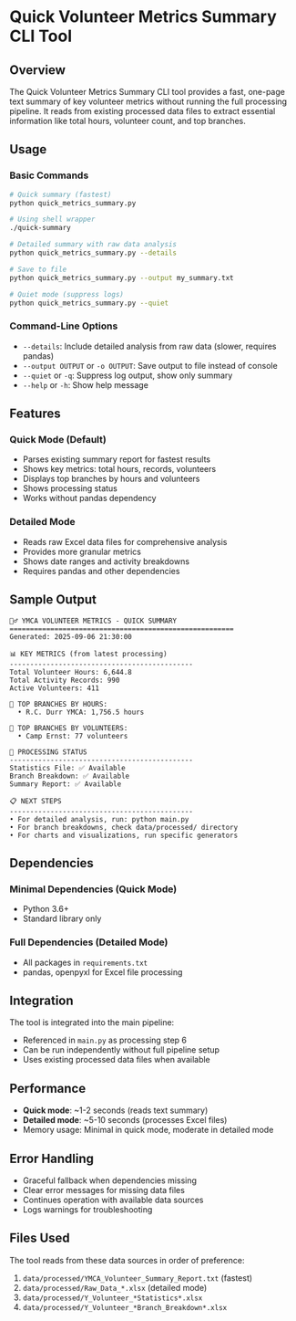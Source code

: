 # Quick Volunteer Metrics Summary CLI Tool

## Overview

The Quick Volunteer Metrics Summary CLI tool provides a fast, one-page text summary of key volunteer metrics without running the full processing pipeline. It reads from existing processed data files to extract essential information like total hours, volunteer count, and top branches.

## Usage

### Basic Commands

```bash
# Quick summary (fastest)
python quick_metrics_summary.py

# Using shell wrapper
./quick-summary

# Detailed summary with raw data analysis
python quick_metrics_summary.py --details

# Save to file
python quick_metrics_summary.py --output my_summary.txt

# Quiet mode (suppress logs)
python quick_metrics_summary.py --quiet
```

### Command-Line Options

- `--details`: Include detailed analysis from raw data (slower, requires pandas)
- `--output OUTPUT` or `-o OUTPUT`: Save output to file instead of console
- `--quiet` or `-q`: Suppress log output, show only summary
- `--help` or `-h`: Show help message

## Features

### Quick Mode (Default)
- Parses existing summary report for fastest results
- Shows key metrics: total hours, records, volunteers
- Displays top branches by hours and volunteers  
- Shows processing status
- Works without pandas dependency

### Detailed Mode
- Reads raw Excel data files for comprehensive analysis
- Provides more granular metrics
- Shows date ranges and activity breakdowns
- Requires pandas and other dependencies

## Sample Output

```
🏊‍♂️ YMCA VOLUNTEER METRICS - QUICK SUMMARY
=======================================================
Generated: 2025-09-06 21:30:00

📊 KEY METRICS (from latest processing)
---------------------------------------------
Total Volunteer Hours: 6,644.8
Total Activity Records: 990
Active Volunteers: 411

🏢 TOP BRANCHES BY HOURS:
  • R.C. Durr YMCA: 1,756.5 hours

👥 TOP BRANCHES BY VOLUNTEERS:
  • Camp Ernst: 77 volunteers

🔧 PROCESSING STATUS
---------------------------------------------
Statistics File: ✅ Available
Branch Breakdown: ✅ Available
Summary Report: ✅ Available

📋 NEXT STEPS
---------------------------------------------
• For detailed analysis, run: python main.py
• For branch breakdowns, check data/processed/ directory
• For charts and visualizations, run specific generators
```

## Dependencies

### Minimal Dependencies (Quick Mode)
- Python 3.6+
- Standard library only

### Full Dependencies (Detailed Mode)
- All packages in `requirements.txt`
- pandas, openpyxl for Excel file processing

## Integration

The tool is integrated into the main pipeline:
- Referenced in `main.py` as processing step 6
- Can be run independently without full pipeline setup
- Uses existing processed data files when available

## Performance

- **Quick mode**: ~1-2 seconds (reads text summary)
- **Detailed mode**: ~5-10 seconds (processes Excel files)
- Memory usage: Minimal in quick mode, moderate in detailed mode

## Error Handling

- Graceful fallback when dependencies missing
- Clear error messages for missing data files
- Continues operation with available data sources
- Logs warnings for troubleshooting

## Files Used

The tool reads from these data sources in order of preference:
1. `data/processed/YMCA_Volunteer_Summary_Report.txt` (fastest)
2. `data/processed/Raw_Data_*.xlsx` (detailed mode)
3. `data/processed/Y_Volunteer_*Statistics*.xlsx`
4. `data/processed/Y_Volunteer_*Branch_Breakdown*.xlsx`